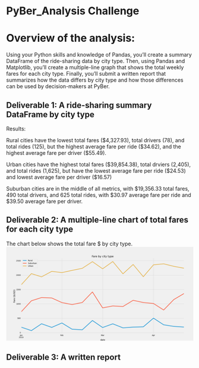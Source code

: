 # PyBer_Analysis Challenge

# Overview of the analysis:

Using your Python skills and knowledge of Pandas, you’ll create a summary DataFrame of the ride-sharing data by city type. Then, using Pandas and Matplotlib, you’ll create a multiple-line graph that shows the total weekly fares for each city type. Finally, you’ll submit a written report that summarizes how the data differs by city type and how those differences can be used by decision-makers at PyBer.

## Deliverable 1: A ride-sharing summary DataFrame by city type
<p> Results:
<p> Rural cities have the lowest total fares ($4,327.93), total drivers (78), and total rides (125), but the highest average fare per ride ($34.62), and the highest average fare per driver ($55.49).
<p> Urban cities have the highest total fares ($39,854.38), total drviers (2,405), and total rides (1,625), but have the lowest average fare per ride ($24.53) and lowest average fare per driver ($16.57)
<p> Suburban cities are in the middle of all metrics, with $19,356.33 total fares, 490 total drivers, and 625 total rides, with $30.97 average fare per ride and $39.50 average fare per driver. 

## Deliverable 2: A multiple-line chart of total fares for each city type
<p>The chart below shows the total fare $ by city type.
<img src="Analysis/PyBer_fare_summary.png">

## Deliverable 3: A written report


